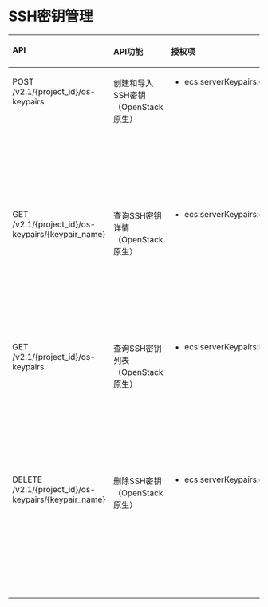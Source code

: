 # SSH密钥管理<a name="ZH-CN_TOPIC_0103071515"></a>

<a name="table796561272518"></a>
<table><thead align="left"><tr id="row10966111213255"><th class="cellrowborder" valign="top" width="35%" id="mcps1.1.5.1.1"><p id="p7966131215253"><a name="p7966131215253"></a><a name="p7966131215253"></a>API</p>
</th>
<th class="cellrowborder" valign="top" width="26%" id="mcps1.1.5.1.2"><p id="p10605125713535"><a name="p10605125713535"></a><a name="p10605125713535"></a>API功能</p>
</th>
<th class="cellrowborder" valign="top" width="19%" id="mcps1.1.5.1.3"><p id="p18966181212258"><a name="p18966181212258"></a><a name="p18966181212258"></a>授权项</p>
</th>
<th class="cellrowborder" valign="top" width="20%" id="mcps1.1.5.1.4"><p id="p315184384315"><a name="p315184384315"></a><a name="p315184384315"></a>授权作用域</p>
</th>
</tr>
</thead>
<tbody><tr id="row796681232520"><td class="cellrowborder" valign="top" width="35%" headers="mcps1.1.5.1.1 "><p id="p2217113414398"><a name="p2217113414398"></a><a name="p2217113414398"></a>POST /v2.1/{project_id}/os-keypairs</p>
</td>
<td class="cellrowborder" valign="top" width="26%" headers="mcps1.1.5.1.2 "><p id="p1438222944415"><a name="p1438222944415"></a><a name="p1438222944415"></a>创建和导入SSH密钥（OpenStack原生）</p>
</td>
<td class="cellrowborder" valign="top" width="19%" headers="mcps1.1.5.1.3 "><a name="ul39939369259"></a><a name="ul39939369259"></a><ul id="ul39939369259"><li>ecs:serverKeypairs:create</li></ul>
</td>
<td class="cellrowborder" valign="top" width="20%" headers="mcps1.1.5.1.4 "><a name="ul6379555674"></a><a name="ul6379555674"></a><ul id="ul6379555674"><li>支持：</li></ul>
<p id="p1737915512717"><a name="p1737915512717"></a><a name="p1737915512717"></a>项目(Project)</p>
<p id="p537965518712"><a name="p537965518712"></a><a name="p537965518712"></a></p>
<a name="ul037935519716"></a><a name="ul037935519716"></a><ul id="ul037935519716"><li>不支持：</li></ul>
<p id="p837916555715"><a name="p837916555715"></a><a name="p837916555715"></a>企业项目(Enterprise Project)</p>
</td>
</tr>
<tr id="row179662012132520"><td class="cellrowborder" valign="top" width="35%" headers="mcps1.1.5.1.1 "><p id="p2360123823916"><a name="p2360123823916"></a><a name="p2360123823916"></a>GET /v2.1/{project_id}/os-keypairs/{keypair_name}</p>
</td>
<td class="cellrowborder" valign="top" width="26%" headers="mcps1.1.5.1.2 "><p id="p11382329114412"><a name="p11382329114412"></a><a name="p11382329114412"></a>查询SSH密钥详情（OpenStack原生）</p>
</td>
<td class="cellrowborder" valign="top" width="19%" headers="mcps1.1.5.1.3 "><a name="ul19942362254"></a><a name="ul19942362254"></a><ul id="ul19942362254"><li>ecs:serverKeypairs:get</li></ul>
</td>
<td class="cellrowborder" valign="top" width="20%" headers="mcps1.1.5.1.4 "><a name="ul54618113915"></a><a name="ul54618113915"></a><ul id="ul54618113915"><li>支持：</li></ul>
<p id="p34616115914"><a name="p34616115914"></a><a name="p34616115914"></a>项目(Project)</p>
<p id="p74771717916"><a name="p74771717916"></a><a name="p74771717916"></a></p>
<a name="ul14771811798"></a><a name="ul14771811798"></a><ul id="ul14771811798"><li>不支持：</li></ul>
<p id="p84778110917"><a name="p84778110917"></a><a name="p84778110917"></a>企业项目(Enterprise Project)</p>
</td>
</tr>
<tr id="row2096611215254"><td class="cellrowborder" valign="top" width="35%" headers="mcps1.1.5.1.1 "><p id="p203891743103910"><a name="p203891743103910"></a><a name="p203891743103910"></a>GET /v2.1/{project_id}/os-keypairs</p>
</td>
<td class="cellrowborder" valign="top" width="26%" headers="mcps1.1.5.1.2 "><p id="p123821029194415"><a name="p123821029194415"></a><a name="p123821029194415"></a>查询SSH密钥列表（OpenStack原生）</p>
</td>
<td class="cellrowborder" valign="top" width="19%" headers="mcps1.1.5.1.3 "><a name="ul11994203652513"></a><a name="ul11994203652513"></a><ul id="ul11994203652513"><li>ecs:serverKeypairs:list</li></ul>
</td>
<td class="cellrowborder" valign="top" width="20%" headers="mcps1.1.5.1.4 "><a name="ul636812310910"></a><a name="ul636812310910"></a><ul id="ul636812310910"><li>支持：</li></ul>
<p id="p4368935917"><a name="p4368935917"></a><a name="p4368935917"></a>项目(Project)</p>
<p id="p73680311915"><a name="p73680311915"></a><a name="p73680311915"></a></p>
<a name="ul113681632099"></a><a name="ul113681632099"></a><ul id="ul113681632099"><li>不支持：</li></ul>
<p id="p836853297"><a name="p836853297"></a><a name="p836853297"></a>企业项目(Enterprise Project)</p>
</td>
</tr>
<tr id="row1896617127258"><td class="cellrowborder" valign="top" width="35%" headers="mcps1.1.5.1.1 "><p id="p160084713911"><a name="p160084713911"></a><a name="p160084713911"></a>DELETE /v2.1/{project_id}/os-keypairs/{keypair_name}</p>
</td>
<td class="cellrowborder" valign="top" width="26%" headers="mcps1.1.5.1.2 "><p id="p138332964410"><a name="p138332964410"></a><a name="p138332964410"></a>删除SSH密钥（OpenStack原生）</p>
</td>
<td class="cellrowborder" valign="top" width="19%" headers="mcps1.1.5.1.3 "><a name="ul199473652519"></a><a name="ul199473652519"></a><ul id="ul199473652519"><li>ecs:serverKeypairs:delete</li></ul>
</td>
<td class="cellrowborder" valign="top" width="20%" headers="mcps1.1.5.1.4 "><a name="ul355251692"></a><a name="ul355251692"></a><ul id="ul355251692"><li>支持：</li></ul>
<p id="p1255459915"><a name="p1255459915"></a><a name="p1255459915"></a>项目(Project)</p>
<p id="p10552051794"><a name="p10552051794"></a><a name="p10552051794"></a></p>
<a name="ul65575895"></a><a name="ul65575895"></a><ul id="ul65575895"><li>不支持：</li></ul>
<p id="p1171551096"><a name="p1171551096"></a><a name="p1171551096"></a>企业项目(Enterprise Project)</p>
</td>
</tr>
</tbody>
</table>


